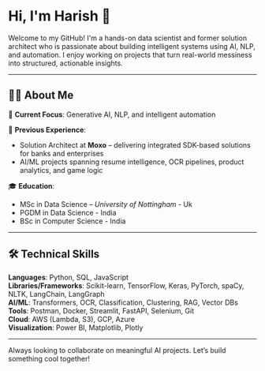 # Hi, I'm Harish 👋

Welcome to my GitHub! I'm a hands-on data scientist and former solution architect who is passionate about building intelligent systems using AI, NLP, and automation. I enjoy working on projects that turn real-world messiness into structured, actionable insights.

---

## 👨‍💻 About Me

🧠 **Current Focus**: Generative AI, NLP, and intelligent automation  

🏢 **Previous Experience**:  
  - Solution Architect at **Moxo** – delivering integrated SDK-based solutions for banks and enterprises  
  - AI/ML projects spanning resume intelligence, OCR pipelines, product analytics, and game logic

🎓 **Education**:  
  - MSc in Data Science – *University of Nottingham* - Uk 
  - PGDM in Data Science  - India
  - BSc in Computer Science - India

---

## 🛠️ Technical Skills

**Languages**: Python, SQL, JavaScript  
**Libraries/Frameworks**: Scikit-learn, TensorFlow, Keras, PyTorch, spaCy, NLTK, LangChain, LangGraph  
**AI/ML**: Transformers, OCR, Classification, Clustering, RAG, Vector DBs  
**Tools**: Postman, Docker, Streamlit, FastAPI, Selenium, Git  
**Cloud**: AWS (Lambda, S3), GCP, Azure  
**Visualization**: Power BI, Matplotlib, Plotly 

---
Always looking to collaborate on meaningful AI projects. Let’s build something cool together!
